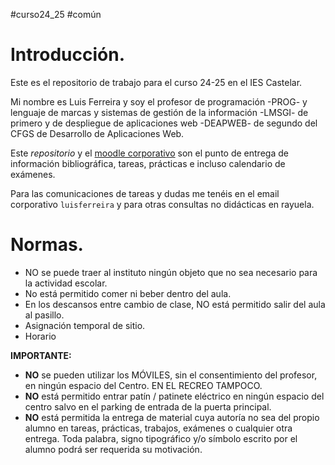 #curso24_25 #común

# Introducción.

Este es el repositorio de trabajo para el curso 24-25 en el IES Castelar.

Mi nombre es Luis Ferreira y soy el profesor de programación -PROG- y lenguaje de marcas y sistemas de gestión de la información -LMSGI- de primero y de despliegue de aplicaciones web -DEAPWEB- de segundo del CFGS de Desarrollo de Aplicaciones Web.

Este _repositorio_ y el [moodle corporativo](https://moodle.educarex.es/iescastelarfp/login/index.php) son el punto de entrega de información bibliográfica, tareas, prácticas e incluso calendario de exámenes.

Para las comunicaciones de tareas y dudas me tenéis en el email corporativo `luisferreira` y para otras consultas no didácticas en rayuela.

# Normas.

-   NO se puede traer al instituto ningún objeto que no sea necesario
    para la actividad escolar.
-   No está permitido comer ni beber dentro del aula.
-   En los descansos entre cambio de clase, NO está permitido salir del aula al pasillo.
-   Asignación temporal de sitio.
-   Horario


**IMPORTANTE:**

-   **NO** se pueden utilizar los MÓVILES, sin el consentimiento del profesor, en ningún espacio del Centro. EN EL RECREO TAMPOCO.
-   **NO** está permitido entrar patín / patinete eléctrico en ningún espacio del centro salvo en el parking de entrada de la puerta principal.
-   **NO** está permitida la entrega de material cuya autoría no sea del propio alumno en tareas, prácticas, trabajos, exámenes o cualquier otra entrega. Toda palabra, signo tipográfico y/o símbolo escrito por el alumno podrá ser requerida su motivación.
